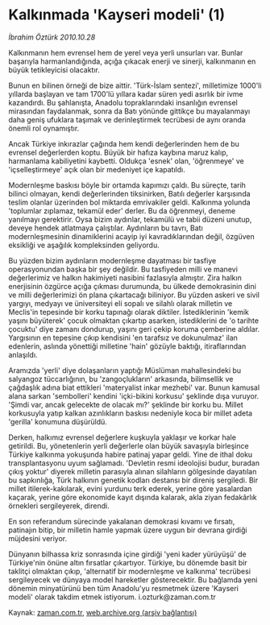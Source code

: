 # Kalkınmada  'Kayseri modeli' (1)

*İbrahim Öztürk 2010.10.28*

<td class="news-spot">
<p>Kalkınmanın hem evrensel hem de yerel veya yerli unsurları var. Bunlar başarıyla harmanlandığında, açığa çıkacak enerji ve sinerji, kalkınmanın en büyük tetikleyicisi olacaktır.</p>
<p><p>Bunun en bilinen örneği de bize aittir. 'Türk-İslam sentezi', milletimize 1000'li yıllarda başlayan ve tam 1700'lü yıllara kadar süren yedi asırlık bir ivme kazandırdı. Bu şahlanışta, Anadolu topraklarındaki insanlığın evrensel mirasından faydalanmak, sonra da Batı yönünde gittikçe bu mayalanmayı daha geniş ufuklara taşımak ve derinleştirmek tecrübesi de aynı oranda önemli rol oynamıştır.
<p>Ancak Türkiye inkırazlar çağında hem kendi değerlerinden hem de bu evrensel değerlerden koptu. Büyük bir hafıza kaybına maruz kalıp, harmanlama kabiliyetini kaybetti. Oldukça 'esnek' olan, 'öğrenmeye' ve 'içselleştirmeye' açık olan bir medeniyet içe kapatıldı.
<p>Modernleşme baskısı böyle bir ortamda kapımızı çaldı. Bu süreçte, tarih bilinci olmayan, kendi değerlerinden tiksinirken, Batılı değerler karşısında teslim olanlar üzerinden bol miktarda emrivakiler geldi. Kalkınma yolunda 'toplumlar zıplamaz, tekamül eder' derler. Bu da öğrenmeyi, deneme yanılmayı gerektirir. Oysa bizim aydınlar, tekamülü ve tabii düzeni unutup, deveye hendek atlatmaya çalıştılar. Aydınların bu tavrı, Batı modernleşmesinin dinamiklerini acayip iyi kavradıklarından değil, özgüven eksikliği ve aşağılık kompleksinden geliyordu.
<p>Bu yüzden bizim aydınların modernleşme dayatması bir tasfiye operasyonundan başka bir şey değildir. Bu tasfiyeden milli ve manevi değerlerimiz ve halkın hakimiyeti nasibini fazlasıyla almıştır. Zira halkın enerjisinin özgürce açığa çıkması durumunda, bu ülkede demokrasinin dini ve milli değerlerimizi ön plana çıkartacağı biliniyor. Bu yüzden askeri ve sivil yargıyı, medyayı ve üniversiteyi eli sopalı ve silahlı olarak milletin ve Meclis'in tepesinde bir korku tapınağı olarak diktiler. İstediklerinin 'kemik yaşını büyüterek' çocuk olmaktan çıkartıp asarken, istediklerini de 'o tarihte çocuktu' diye zamanı dondurup, yaşını geri çekip koruma çemberine aldılar. Yargısının en tepesine çıkıp kendisini 'en tarafsız ve dokunulmaz' ilan edenlerin, aslında yönettiği milletine 'hain' gözüyle baktığı, itiraflarından anlaşıldı.
<p>Aramızda 'yerli' diye dolaşanların yaptığı Müslüman mahallesindeki bu salyangoz tüccarlığının, bu 'zangoçlukların' arkasında, bilimsellik ve çağdaşlık adına biat ettikleri 'materyalist inkar mezhebi' var. Bunun kamusal alana sarkan 'sembolleri' kendini 'içki-bikini korkusu' şeklinde dışa vuruyor. 'Şimdi var, ancak gelecekte de olacak mı?' şeklinde bir korku bu. Millet korkusuyla yatıp kalkan azınlıkların baskısı nedeniyle koca bir millet adeta 'gerilla' konumuna düşürüldü. 
<p>Derken, halkımız evrensel değerlere kuşkuyla yaklaşır ve korkar hale getirildi. Bu, yönetenlerin yerli değerlerle olan büyük savaşıyla birleşince Türkiye kalkınma yokuşunda habire patinaj yapar geldi. Yine de ithal doku transplantasyonu uyum sağlamadı. 'Devletin resmi ideolojisi budur, buradan çıkış yoktur' diyerek milletin parasıyla alınan silahların gölgesinde dayatılan bu sapkınlığa, Türk halkının genetik kodları destansı bir direniş sergiledi. Bir millet itilerek-kakılarak, evini yurdunu terk ederek, yerine göre yasalardan kaçarak, yerine göre ekonomide kayıt dışında kalarak, akla ziyan fedakârlık örnekleri sergileyerek, direndi.
<p>En son referandum sürecinde yakalanan demokrasi kıvamı ve fırsatı, patinajın bitip, bir milletin hamle yapmak üzere uygun bir devrana girdiği müjdesini veriyor.
<p>Dünyanın bilhassa kriz sonrasında içine girdiği 'yeni kader yürüyüşü' de Türkiye'nin önüne altın fırsatlar çıkartıyor. Türkiye, bu dönemde basit bir taklitçi olmaktan çıkıp, 'alternatif bir modernleşme ve kalkınma' tecrübesi sergileyecek ve dünyaya model hareketler gösterecektir. Bu bağlamda yeni dönemin minyatürünü ben tüm Anadolu'yu resmetmek üzere 'Kayseri modeli' olarak takdim etmek istiyorum. i.ozturk@zaman.com.tr</p>
<a href="http://web.archive.org/web/20101130082552/mailto:i.ozturk@zaman.com.tr">
</a></p></p></p></p></p></p></p></p></td>

Kaynak: [zaman.com.tr](http://zaman.com.tr/yazar.do?yazino=1045897), [web.archive.org (arşiv bağlantısı)](http://web.archive.org/web/20101130082552/http://zaman.com.tr/yazar.do?yazino=1045897)

